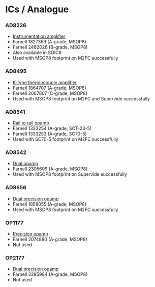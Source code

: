 # ICs / Analogue

### AD8226
* [Instrumentation 
  amplifier](http://www.analog.com/en/products/amplifiers/instrumentation-amplifiers/ad8226.html)
* Farnell 1827359 (A-grade, MSOP8)
* Farnell 2462026 (B-grade, MSOP8)
* Also available in SOIC8
* Used with MSOP8 footprint on M2FC successfully


### AD8495
* [K-type thermocouple amplifier](http://www.analog.com/en/products/amplifiers/specialty-amplifiers/thermocouple-interface-amplifiers/ad8495.html)
* Farnell 1864707 (A-grade, MSOP8)
* Farnell 2067807 (C-grade, MSOP8)
* Used with MSOP8 footprint on M2FC and Supervide successfully

### AD8541
* [Rail to rail 
  opamp](http://www.analog.com/en/products/amplifiers/operational-amplifiers/general-purpose-amplifiers/ad8541.html)
* Farnell 1333254 (A-grade, SOT-23-5)
* Farnell 1333253 (A-grade, SC70-5)
* Used with SC70-5 footprint on M2FC successfully

### AD8542
* [Dual 
  opamp](http://www.analog.com/en/products/audio-video/audio-amplifiers/ad8542.html)
* Farnell 2305609 (A-grade, MSOP8)
* Used with MSOP8 footprint on Supervide successfully

### AD8656
* [Dual precision 
  opamp](http://www.analog.com/en/products/amplifiers/operational-amplifiers/low-noise-amplifiers-lessthanequalto-10nv/ad8656.html)
* Farnell 1858055 (A-grade, MSOP8)
* Used with MSOP8 footprint on M2FC successfully

### OP1177
* [Precision 
  opamp](http://www.analog.com/en/products/amplifiers/operational-amplifiers/high-voltage-amplifiers-greaterthanequalto-12v/op1177.html)
* Farnell 2074880 (A-grade, MSOP8)
* Not used

### OP2177
* [Dual precision 
  opamp](http://www.analog.com/en/products/amplifiers/operational-amplifiers/high-voltage-amplifiers-greaterthanequalto-12v/op2177.html)
* Farnell 2295984 (A-grade, MSOP8)
* Not used
